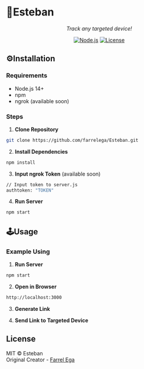 # 📍Esteban

<div align=center>
<!--   <br>
  <a href="https://github.com/farrelega/Undircover" target="_blank"><img src="images/logo.png"/></a>
  <br> -->

*Track any targeted device!*
  
  [![Node.js](https://img.shields.io/badge/Node.js-17-blue.svg)](https://nodejs.org/)
  [![License](https://img.shields.io/badge/License-MIT-blue.svg)](LICENSE)

</div>

## ⚙️Installation
### Requirements
- Node.js 14+
- npm
- ngrok (available soon)

### Steps
1. **Clone Repository**
```bash
git clone https://github.com/farrelega/Esteban.git
```
2. **Install Dependencies**
```bash
npm install
```
3. **Input ngrok Token** (available soon)
```bash
// Input token to server.js
authtoken: "TOKEN"
```
4. **Run Server**
```bash
npm start
```

## 🕹️Usage
### Example Using
1. **Run Server**
```bash
npm start
```
2. **Open in Browser**
```bash
http://localhost:3000
```
3. **Generate Link**

4. **Send Link to Targeted Device**
 
<div>
<!--   <br>
    <a><img src="images/example.png"/></a>
  <br> -->
</div>

## License

MIT © Esteban<br/>
Original Creator - [Farrel Ega](https://github.com/farrelega)
